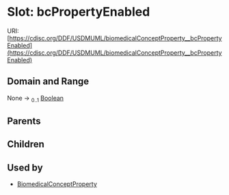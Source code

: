 
# Slot: bcPropertyEnabled




URI: [https://cdisc.org/DDF/USDMUML/biomedicalConceptProperty__bcPropertyEnabled](https://cdisc.org/DDF/USDMUML/biomedicalConceptProperty__bcPropertyEnabled)


## Domain and Range

None &#8594;  <sub>0..1</sub> [Boolean](types/Boolean.md)

## Parents


## Children


## Used by

 * [BiomedicalConceptProperty](BiomedicalConceptProperty.md)
